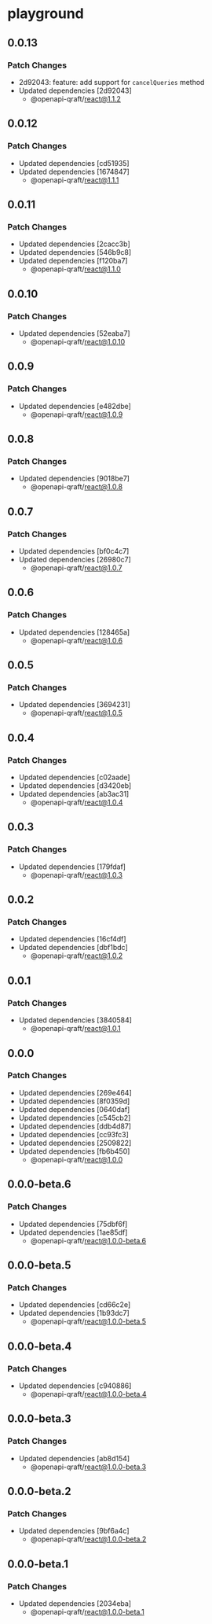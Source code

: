 # playground

## 0.0.13

### Patch Changes

- 2d92043: feature: add support for `cancelQueries` method
- Updated dependencies [2d92043]
  - @openapi-qraft/react@1.1.2

## 0.0.12

### Patch Changes

- Updated dependencies [cd51935]
- Updated dependencies [1674847]
  - @openapi-qraft/react@1.1.1

## 0.0.11

### Patch Changes

- Updated dependencies [2cacc3b]
- Updated dependencies [546b9c8]
- Updated dependencies [f120ba7]
  - @openapi-qraft/react@1.1.0

## 0.0.10

### Patch Changes

- Updated dependencies [52eaba7]
  - @openapi-qraft/react@1.0.10

## 0.0.9

### Patch Changes

- Updated dependencies [e482dbe]
  - @openapi-qraft/react@1.0.9

## 0.0.8

### Patch Changes

- Updated dependencies [9018be7]
  - @openapi-qraft/react@1.0.8

## 0.0.7

### Patch Changes

- Updated dependencies [bf0c4c7]
- Updated dependencies [26980c7]
  - @openapi-qraft/react@1.0.7

## 0.0.6

### Patch Changes

- Updated dependencies [128465a]
  - @openapi-qraft/react@1.0.6

## 0.0.5

### Patch Changes

- Updated dependencies [3694231]
  - @openapi-qraft/react@1.0.5

## 0.0.4

### Patch Changes

- Updated dependencies [c02aade]
- Updated dependencies [d3420eb]
- Updated dependencies [ab3ac31]
  - @openapi-qraft/react@1.0.4

## 0.0.3

### Patch Changes

- Updated dependencies [179fdaf]
  - @openapi-qraft/react@1.0.3

## 0.0.2

### Patch Changes

- Updated dependencies [16cf4df]
- Updated dependencies [dbf1bdc]
  - @openapi-qraft/react@1.0.2

## 0.0.1

### Patch Changes

- Updated dependencies [3840584]
  - @openapi-qraft/react@1.0.1

## 0.0.0

### Patch Changes

- Updated dependencies [269e464]
- Updated dependencies [8f0359d]
- Updated dependencies [0640daf]
- Updated dependencies [c545cb2]
- Updated dependencies [ddb4d87]
- Updated dependencies [cc93fc3]
- Updated dependencies [2509822]
- Updated dependencies [fb6b450]
  - @openapi-qraft/react@1.0.0

## 0.0.0-beta.6

### Patch Changes

- Updated dependencies [75dbf6f]
- Updated dependencies [1ae85df]
  - @openapi-qraft/react@1.0.0-beta.6

## 0.0.0-beta.5

### Patch Changes

- Updated dependencies [cd66c2e]
- Updated dependencies [1b93dc7]
  - @openapi-qraft/react@1.0.0-beta.5

## 0.0.0-beta.4

### Patch Changes

- Updated dependencies [c940886]
  - @openapi-qraft/react@1.0.0-beta.4

## 0.0.0-beta.3

### Patch Changes

- Updated dependencies [ab8d154]
  - @openapi-qraft/react@1.0.0-beta.3

## 0.0.0-beta.2

### Patch Changes

- Updated dependencies [9bf6a4c]
  - @openapi-qraft/react@1.0.0-beta.2

## 0.0.0-beta.1

### Patch Changes

- Updated dependencies [2034eba]
  - @openapi-qraft/react@1.0.0-beta.1
